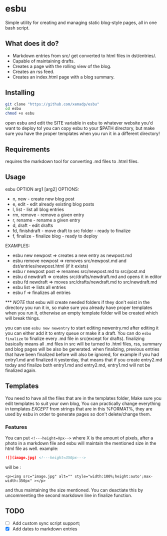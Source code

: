# esbu

Simple utility for creating and managing static blog-style pages, all in one bash script.

## What does it do?
* Markdown entries from src/ get converted to html files in dst/entries/.
* Capable of maintaining drafts.
* Creates a page with the rolling view of the blog.
* Creates an rss feed.
* Creates an index.html page with a blog summary.

## Installing 

``` bash
git clone "https://github.com/xemadp/esbu"
cd esbu
chmod +x esbu
```
open esbu and edit the SITE variable in esbu to whatever website you'd want to deploy to!
you can copy esbu to your $PATH directory, but make sure you have the proper templates when you run
it in a different directory!

## Requirements
requires the markdown tool for converting .md files to .html files.

## Usage
esbu OPTION arg1 [arg2]
OPTIONS:

* n, new - create new blog post
* e, edit - edit already existing blog posts
* l, list - list all blog entries
* rm, remove - remove a given entry 
* r, rename - rename a given entry 
* d, draft - edit drafts
* fd, finishdraft - move draft to src folder - ready to finalize
* f, finalize - finalize blog - ready to deploy

EXAMPLES:

* esbu new newpost  => creates a new entry as newpost.md
* esbu remove newpost => removes src/newpost.md and dst/entries/newpost.html (if it exists)
* esbu r newpost post => renames src/newpost.md to src/post.md
* esbu d newdraft => creates src/drafts/newdraft.md and opens it in editor
* esbu fd newdraft => moves src/drafts/newdraft.md to src/newdraft.md
* esbu list =>  lists all entries
* esbu f =>  finalizes all entries


\*\*\* *NOTE*  that esbu will create needed folders if they don't exist in the directory you run it in, so make sure you already have proper templates when you run it, otherwise an empty template folder will be created which will break things.

you can use `esbu new newentry` to start editing newentry.md after editing it you can either add it to entry queue or make it a draft.
You can do `esbu finalize` to finalize every .md file in src(except for drafts).
finalizing basically means all .md files in src will be turned to .html files, rss, summary and blog pages will be also be generated.
when finalizing, previous entries that have been finalized before will also be ignored,
for example if you had entry1.md and finalized it yesterday, that means that if you create entry2.md today and finalize both entry1.md and entry2.md, entry1.md will not be finalized again. 

## Templates
You need to have all the files that are in the templates folder, Make sure you edit templates to suit your own blog, You can practically change everything in templates *EXCEPT* from strings that are in this %FORMAT%, they are used by esbu in order to generate pages so don't delete/change them.

### Features
You can put `<!---height=Xpx-->` where X is the amount of pixels, after a photo in a markdown file and esbu will maintain the mentioned size in the html file as well.
example:

``` md
![](image.jpg) <!---height=350px--->
```

will be :

 
`<p><img src="image.jpg" alt="" style="width:100%;height:auto';max-width:350px" ></p>`

and thus maintaining the size mentioned.
You can deactiate this by uncommenting the second markdown line in finalize function.


## TODO

- [ ] Add custom sync script support;
- [x] Add dates to markdown entries
